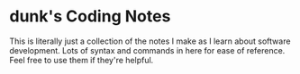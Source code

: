 # dunk's Coding Notes

This is literally just a collection of the notes I make as I learn about software development. Lots of syntax and commands in here for ease of reference. Feel free to use them if they're helpful.
